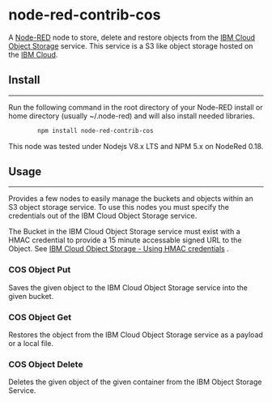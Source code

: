 # node-red-contrib-cos

A <a href="http://nodered.org" target="_new">Node-RED</a> node to store, delete and restore objects from the
<a href="https://console.bluemix.net/docs/services/cloud-object-storage/about-cos.html#about-ibm-cloud-object-storage" target="_new">IBM Cloud Object Storage</a> service. This service is a S3 like object storage hosted on the <a href="https://console.bluemix.net" target="_new">IBM Cloud</a>. 

## Install
-----

Run the following command in the root directory of your Node-RED install or home directory (usually ~/.node-red) and will also install needed libraries.
```sh
        npm install node-red-contrib-cos
```
This node was tested under Nodejs V8.x LTS and NPM 5.x on NodeRed 0.18.

## Usage
-----

Provides a few nodes to easily manage the buckets and objects within an S3 object storage service. To use this nodes you must specify the credentials out of the IBM Cloud Object Storage service. 

The Bucket in the IBM Cloud Object Storage service must exist with a HMAC credential to provide a 15 minute accessable signed URL to the Object. See <a href="https://console.bluemix.net/docs/services/cloud-object-storage/hmac/credentials.html#using-hmac-credentials" target="_new">IBM Cloud Object Storage - Using HMAC credentials</a> .

### COS Object Put

Saves the given object to the IBM Cloud Object Storage service into the given bucket.

### COS Object Get

Restores the object from the IBM Cloud Object Storage service as a payload or a local file.

### COS Object Delete

Deletes the given object of the given container from the IBM Object Storage Service.
